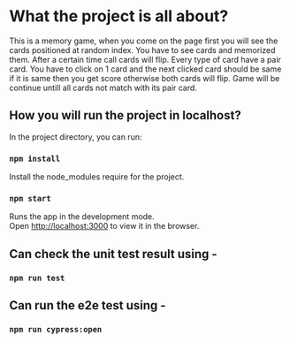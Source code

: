 # What the project is all about?

This is a memory game, when you come on the page first you will see the cards positioned at random index. You have to see cards and memorized them.
After a certain time call cards will flip.
Every type of card have a pair card.
You have to click on 1 card and the next clicked card should be same if it is same then you get score otherwise both cards will flip.
Game will be continue untill all cards not match with its pair card.

## How you will run the project in localhost?

In the project directory, you can run:

### `npm install`
Install the node_modules require for the project.

### `npm start`

Runs the app in the development mode.\
Open [http://localhost:3000](http://localhost:3000) to view it in the browser.


## Can check the unit test result using -
### `npm run test`

## Can run the e2e test using - 
### `npm run cypress:open`
